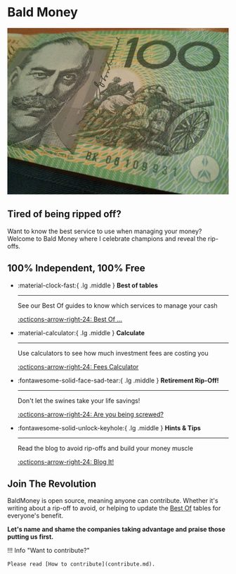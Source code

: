 # Bald Money


![](images/100-dollar.jpg)

## Tired of being ripped off? 

Want to know the best service to use when managing your money? 
Welcome to Bald Money where I celebrate champions and reveal the rip-offs.

## 100% Independent, 100% Free

<div class="grid cards" markdown>

-   :material-clock-fast:{ .lg .middle } __Best of tables__

    ---

    See our Best Of guides to know which services to manage your cash

    [:octicons-arrow-right-24: Best Of ...](best-forex.md)

-   :material-calculator:{ .lg .middle } __Calculate__

    ---

    Use calculators to see how much investment fees are costing you

    [:octicons-arrow-right-24: Fees Calculator](investment-fees-calculator.md)

-   :fontawesome-solid-face-sad-tear:{ .lg .middle } __Retirement Rip-Off!__

    ---

    Don't let the swines take your life savings!

    [:octicons-arrow-right-24: Are you being screwed?](screwed-by-superfund.md)

-   :fontawesome-solid-unlock-keyhole:{ .lg .middle } __Hints & Tips__

    ---

    Read the blog to avoid rip-offs and build your money muscle

    [:octicons-arrow-right-24: Blog It!](blog)

</div>

## Join The Revolution
BaldMoney is open source, meaning anyone can contribute. Whether it's writing about a rip-off to avoid, or helping to update the [Best Of](best-forex.md) tables for everyone's benefit. 

**Let's name and shame the companies taking advantage and praise those putting us first.**

!!! Info "Want to contribute?"

    Please read [How to contribute](contribute.md).
